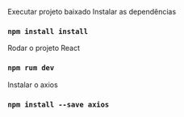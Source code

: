 Executar projeto baixado
Instalar as dependências
### `npm install install`

Rodar o projeto React
### `npm rum dev`

Instalar o axios
### `npm install --save axios`